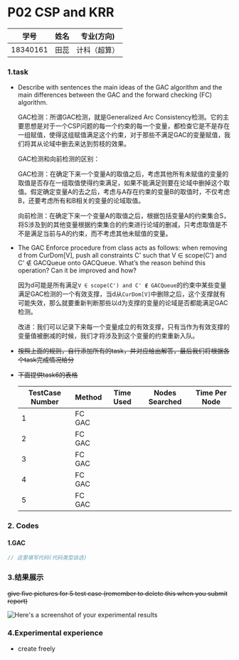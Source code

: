 # P02 CSP and KRR

| 学号     | 姓名 | 专业(方向)   |
| -------- | ---- | ------------ |
| 18340161 | 田蕊 | 计科（超算） |

### 1.task

- Describe with sentences the main ideas of the GAC algorithm and the main differences between the GAC and the forward checking (FC) algorithm.
  
  GAC检测：所谓GAC检测，就是Generalized Arc Consistency检测。它的主要思想是对于一个CSP问题的每一个约束的每一个变量，都检查它是不是存在一组赋值，使得这组赋值满足这个约束，对于那些不满足GAC的变量赋值，我们将其从论域中删去来达到剪枝的效果。
  
  GAC检测和向前检测的区别：
  
  GAC检测：在确定下来一个变量A的取值之后，考虑其他所有未赋值的变量的取值是否存在一组取值使得约束满足，如果不能满足则要在论域中删掉这个取值。假定确定变量A的去之后，考虑与A存在约束的变量B的取值时，不仅考虑B，还要考虑所有和B相关的变量的论域取值。
  
  向前检测：在确定下来一个变量A的取值之后，根据包括变量A的约束集合S，将S涉及到的其他变量根据约束集合的约束进行论域的删减，只考虑取值是不不是满足当前与A的约束，而不考虑其他未赋值的变量。
  
- The GAC Enforce procedure from class acts as follows: when removing d from CurDom[V], push all constraints C'  such that V ∈ scope(C') and C' ∉ GACQueue onto GACQueue. What’s the reason behind this operation? Can it be improved and how?
  
  因为d可能是所有满足`V ∈ scope(C') and C' ∉ GACQueue`的约束中某些变量满足GAC检测的一个有效支撑，当d从`CurDom[V]`中删除之后，这个支撑就有可能失效，那么就要重新判断那些以d为支撑的变量的论域是否都能满足GAC检测。
  
  改进：我们可以记录下来每一个变量成立的有效支撑，只有当作为有效支撑的变量值被删减的时候，我们才将涉及到这个变量的约束重新入队。
  
- ~~按照上面的规则，自行添加所有的task，并对应给出解答，最后我们将根据各个task完成情况给分~~

- ~~下面提供task6的表格~~

  | TestCase Number | Method    | Time Used | Nodes Searched | Time Per Node |
  | --------------- | --------- | --------- | -------------- | ------------- |
  | 1               | FC<br>GAC |           |                |               |
  | 2               | FC<br>GAC |           |                |               |
  | 3               | FC<br>GAC |           |                |               |
  | 4               | FC<br>GAC |           |                |               |
  | 5               | FC<br>GAC |           |                |               |


### 2. Codes

#### 1.GAC

```c++
// 这里填写代码(代码类型自选)
```



### 3.结果展示

~~give five pictures for 5 test case (remember to delete this when you submit report)~~

![Here's a screenshot of your experimental results]()



### 4.Experimental experience

- create freely